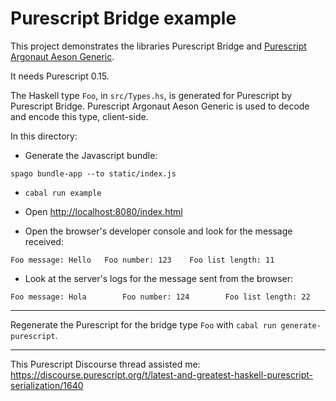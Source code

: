 # Purescript Bridge example

This project demonstrates the libraries Purescript Bridge and [Purescript Argonaut Aeson Generic](https://github.com/coot/purescript-argonaut-aeson-generic).

It needs Purescript 0.15.

The Haskell type `Foo`, in `src/Types.hs`, is generated for Purescript by Purescript Bridge.  Purescript Argonaut Aeson Generic is used to decode and encode this type, client-side.

In this directory:

- Generate the Javascript bundle:

```spago bundle-app --to static/index.js```

- `cabal run example`

- Open [http://localhost:8080/index.html](http://localhost:8080/index.html)

- Open the browser's developer console and look for the message received:

```
Foo message: Hello	 Foo number: 123    Foo list length: 11
```

- Look at the server's logs for the message sent from the browser:

```
Foo message: Hola        Foo number: 124        Foo list length: 22
```

----------------

Regenerate the Purescript for the bridge type `Foo` with `cabal run generate-purescript`.

----------------

This Purescript Discourse thread assisted me: https://discourse.purescript.org/t/latest-and-greatest-haskell-purescript-serialization/1640

